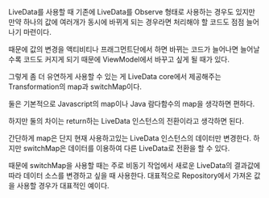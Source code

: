 LiveData를 사용할 때 기존에 LiveData를 Observe 형태로 사용하는 경우도 있지만 만약 하나의 값에 여러개가 동시에 바뀌게 되는 경우라면 처리해야 할 코드도 점점 늘어나기 마련이다.

때문에 값의 변경을 액티비티나 프래그먼트단에서 하면 바뀌는 코드가 늘어나면 늘어날수록 코드도 커지게 되기 때문에 ViewModel에서 바꾸고 싶게 될 때가 있다.

그렇게 좀 더 유연하게 사용할 수 있는 게 LiveData core에서 제공해주는 Transformation의 map과 switchMap이다.

둘은 기본적으로 Javascript의 map이나 Java 람다함수의 map을 생각하면 편하다.

하지만 둘의 차이는 return하는 LiveData 인스턴스의 전환이라고 생각하면 된다.

간단하게 map은 단지 현재 사용하고있는 LiveData 인스턴스의 데이터만 변경한다.
하지만 switchMap은 데이터를 이용하여 다른 LiveData로 전환을 할 수 있다.

때문에 switchMap을 사용할 때는 주로 비동기 작업에서 새로운 LiveData의 결과값에 따라 데이터 소스를 변경하고 싶을 때 사용한다.
대표적으로 Repository에서 가져온 값을 사용할 경우가 대표적인 예이다.
